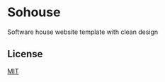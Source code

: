 # Sohouse

Software house website template with clean design

## License

[MIT](https://choosealicense.com/licenses/mit/)
